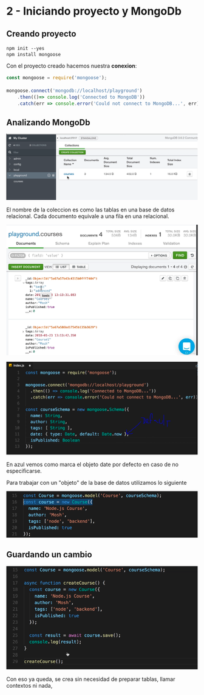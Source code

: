 # 2 - Iniciando proyecto y MongoDb

## Creando proyecto

```text
npm init --yes
npm install mongoose
```

Con el proyecto creado hacemos nuestra **conexion**:

```javascript
const mongoose = require('mongoose');

mongoose.connect('mongodb://localhost/playground')
	.then(()=> console.log('Connected to MongoDB'))
	.catch(err => console.error('Could not connect to MongoDB...', err))
```

## Analizando MongoDb

![](../../../.gitbook/assets/imagen%20%28469%29.png)

El nombre de la coleccion es como las tablas en una base de datos relacional.  Cada documento equivale a una fila en una relacional.

![](../../../.gitbook/assets/imagen%20%28466%29.png)

![](../../../.gitbook/assets/imagen%20%28467%29.png)

En azul vemos como marca el objeto date por defecto en caso de no especificarse.

Para trabajar con un "objeto" de la base de datos utilizamos lo siguiente

![](../../../.gitbook/assets/imagen%20%28465%29.png)

## Guardando un cambio

![](../../../.gitbook/assets/imagen%20%28464%29.png)

Con eso ya queda, se crea sin necesidad de preparar tablas, llamar contextos ni nada,

